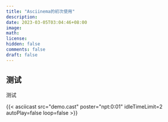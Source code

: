 ```yaml
---
title: "Asciinema的初次使用"
description: 
date: 2023-03-05T03:04:46+08:00
image: 
math: 
license: 
hidden: false
comments: false
draft: false
---
```


## 测试

测试

{{< asciicast src="demo.cast" poster="npt:0:01" idleTimeLimit=2 autoPlay=false loop=false >}}
